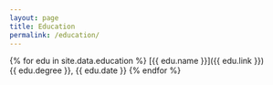 ```yaml
---
layout: page
title: Education
permalink: /education/
---
```


{% for edu in site.data.education %}
  [{{ edu.name }}]({{ edu.link }})<br>
  {{ edu.degree }}, {{ edu.date }}
{% endfor %}
